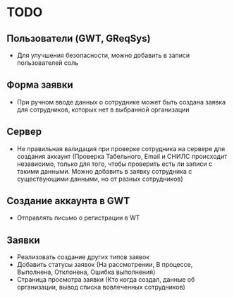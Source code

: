 # TODO

## Пользователи (GWT, GReqSys)

- Для улучшения безопасности, можно добавить в записи пользователей соль

## Форма заявки

- При ручном вводе данных о сотруднике может быть создана заявка для сотрудников, которых нет в выбранной организации

## Сервер

- Не правильная валидация при проверке сотрудника на сервере для создания аккаунт (Проверка Табельного, Email и СНИЛС происходит независимо, только для того, чтобы проверить есть ли записи с такими данными. Можно добавить в заявку сотрудника с существующими данными, но от разных сотрудников)

## Создание аккаунта в GWT

- Отправлять письмо о регистрации в WT

## Заявки

- Реализовать создание других типов заявок
- Добавить статусы заявок (На рассмотрении, В процессе, Выполнена, Отклонена, Ошибка выполнения)
- Страница просмотра заявки (Кто когда создал, данные об организации, вывод списка вовлеченных сотрудников)
